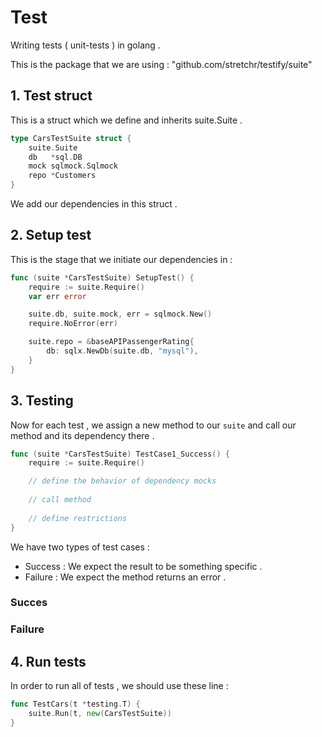 # Test

Writing tests ( unit-tests ) in golang . 

This is the package that we are using : "github.com/stretchr/testify/suite"

## 1. Test struct

This is a struct which we define and inherits suite.Suite . 

```go
type CarsTestSuite struct {
	suite.Suite
	db   *sql.DB
	mock sqlmock.Sqlmock
	repo *Customers
}
```

We add our dependencies in this struct .

## 2. Setup test

This is the stage that we initiate our dependencies in :
```go
func (suite *CarsTestSuite) SetupTest() {
	require := suite.Require()
	var err error

	suite.db, suite.mock, err = sqlmock.New()
	require.NoError(err)

	suite.repo = &baseAPIPassengerRating{
		db: sqlx.NewDb(suite.db, "mysql"),
	}
}

```

## 3. Testing

Now for each test , we assign a new method to our `suite` and call our method and its dependency there . 

```go
func (suite *CarsTestSuite) TestCase1_Success() {
	require := suite.Require()

	// define the behavior of dependency mocks
	
	// call method 
	
	// define restrictions
}
```

We have two types of test cases : 
* Success : We expect the result to be something specific . 
* Failure : We expect the method returns an error .

### Succes

### Failure

## 4. Run tests
In order to run all of tests , we should use these line : 
```go
func TestCars(t *testing.T) {
	suite.Run(t, new(CarsTestSuite))
}
```